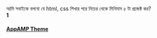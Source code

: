 আমি সবাইকে বলবো যে html, css শিখার পরে নিচের থেকে মিনিমাম ৫ টা প্রজেক্ট কর?
<br/><strong>1</strong><a href = "https://mobirise.com/extensions/appamp/timeplanner.html"><h4> AppAMP Theme </h4></a>
